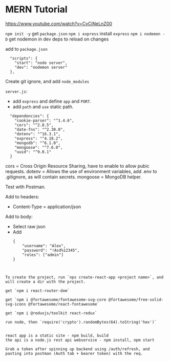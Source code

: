 # MERN Tutorial

https://www.youtube.com/watch?v=CvCiNeLnZ00

`npm init -y`       get `package.json`
`npm i express`     install `express`
`npm i nodemon -D`  get nodemon in dev deps to reload on changes

add to `package.json`
```
  "scripts": {
    "start": "node server",
    "dev": "nodemon server"
  },
```

Create git ignore, and add `node_modules`

`server.js`: 
- add `express` and define `app` and `PORT`.
- add `path` and `use` static path.

```
  "dependencies": {
    "cookie-parser": "^1.4.6",
    "cors": "^2.8.5",
    "date-fns": "^2.30.0",
    "dotenv": "^16.3.1",
    "express": "^4.18.2",
    "mongodb": "^6.1.0",
    "mongoose": "^7.6.0",
    "uuid": "^9.0.1"
  }
```

cors = Cross Origin Resource Sharing, have to enable to allow pubic requests.
dotenv = Allows the use of environment variables, add .env to .gitignore, as will contain secrets.
mongoose = MongoDB helper.


Test with Postman.

Add to headers:
- Content-Type = application/json

Add to body:
- Select raw json
- Add 
    ```
    {
        "username": "Alex",
        "password": "!Asd%12345",
        "roles": ["admin"]
    }
```


To create the project, run `npx create-react-app <project name>`, and will create a dir with the project.

get `npm i react-router-dom`

get `npm i @fortawesome/fontawesome-svg-core @fortawesome/free-solid-svg-icons @fortawesome/react-fontawesome`

get `npm i @reduxjs/toolkit react-redux`

run node, then `require('crypto').randomBytes(64).toString('hex')`


react app is a static site - npm build, build
the api is a node.js rest api webservice - npm install, npm start 

Grab a token after spinning up backend using /auth/refresh, and pasting into postman (Auth tab + bearer token) with the req.